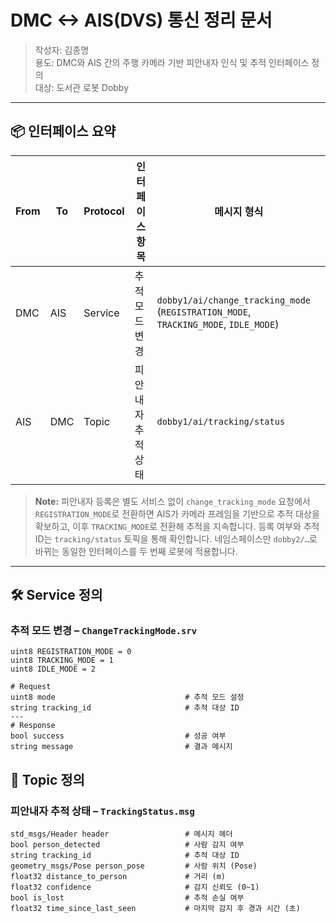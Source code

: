 # DMC <-> AIS(DVS) 통신 정리 문서

> 작성자: 김종명  
> 용도: DMC와 AIS 간의 주행 카메라 기반 피안내자 인식 및 추적 인터페이스 정의  
> 대상: 도서관 로봇 Dobby

---

## 📦 인터페이스 요약

| From | To   | Protocol | 인터페이스 항목     | 메시지 형식                             |
|------|------|----------|----------------------|-----------------------------------------|
| DMC  | AIS  | Service  | 추적 모드 변경        | `dobby1/ai/change_tracking_mode` (`REGISTRATION_MODE`, `TRACKING_MODE`, `IDLE_MODE`) |
| AIS  | DMC  | Topic    | 피안내자 추적 상태     | `dobby1/ai/tracking/status`             |

> **Note:** 피안내자 등록은 별도 서비스 없이 `change_tracking_mode` 요청에서 `REGISTRATION_MODE`로 전환하면 AIS가 카메라 프레임을 기반으로 추적 대상을 확보하고, 이후 `TRACKING_MODE`로 전환해 추적을 지속합니다. 등록 여부와 추적 ID는 `tracking/status` 토픽을 통해 확인합니다. 네임스페이스만 `dobby2/…`로 바뀌는 동일한 인터페이스를 두 번째 로봇에 적용합니다.

---

## 🛠️ Service 정의

### 추적 모드 변경 – `ChangeTrackingMode.srv`

```srv
uint8 REGISTRATION_MODE = 0
uint8 TRACKING_MODE = 1
uint8 IDLE_MODE = 2

# Request
uint8 mode                             # 추적 모드 설정
string tracking_id                     # 추적 대상 ID
---
# Response
bool success                           # 성공 여부
string message                         # 결과 메시지
```

## 📡 Topic 정의

### 피안내자 추적 상태 – `TrackingStatus.msg`

```msg
std_msgs/Header header                 # 메시지 헤더
bool person_detected                   # 사람 감지 여부
string tracking_id                     # 추적 대상 ID
geometry_msgs/Pose person_pose         # 사람 위치 (Pose)
float32 distance_to_person             # 거리 (m)
float32 confidence                     # 감지 신뢰도 (0~1)
bool is_lost                           # 추적 손실 여부
float32 time_since_last_seen           # 마지막 감지 후 경과 시간 (초)
```
